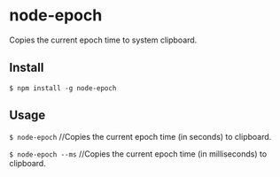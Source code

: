 # node-epoch

Copies the current epoch time to system clipboard.

## Install
`$ npm install -g node-epoch`

## Usage

`$ node-epoch` //Copies the current epoch time (in seconds) to clipboard.

`$ node-epoch --ms` //Copies the current epoch time (in milliseconds) to clipboard.

